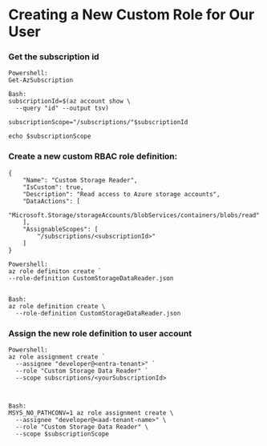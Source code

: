 # Creating a New Custom Role for Our User

### Get the subscription id
```
Powershell:
Get-AzSubscription

Bash:
subscriptionId=$(az account show \
  --query "id" --output tsv)

subscriptionScope="/subscriptions/"$subscriptionId

echo $subscriptionScope
```

### Create a new custom RBAC role definition:
```
{
    "Name": "Custom Storage Reader",
    "IsCustom": true,
    "Description": "Read access to Azure storage accounts",
    "DataActions": [
        "Microsoft.Storage/storageAccounts/blobServices/containers/blobs/read"
    ],
    "AssignableScopes": [
        "/subscriptions/<subscriptionId>"
    ]
}

Powershell:
az role definiton create `
--role-definition CustomStorageDataReader.json


Bash:
az role definition create \
  --role-definition CustomStorageDataReader.json
```

### Assign the new role definition to user account
```
Powershell:
az role assignment create `
  --assignee "developer@<entra-tenant>" `
  --role "Custom Storage Data Reader" `
  --scope subscriptions/<yourSubscriptionId>



Bash:
MSYS_NO_PATHCONV=1 az role assignment create \
  --assignee "developer@<aad-tenant-name>" \
  --role "Custom Storage Data Reader" \
  --scope $subscriptionScope
```
